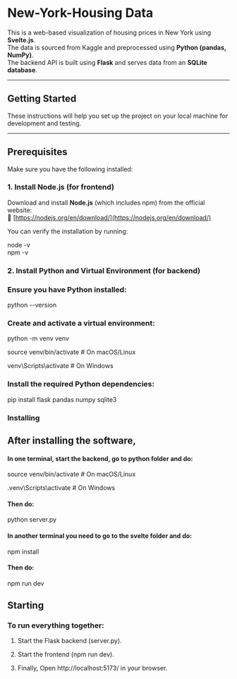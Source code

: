 # **New-York-Housing Data**
This is a web-based visualization of housing prices in New York using **Svelte.js**.  
The data is sourced from Kaggle and preprocessed using **Python (pandas, NumPy)**.  
The backend API is built using **Flask** and serves data from an **SQLite database**.

---

## **Getting Started**
These instructions will help you set up the project on your local machine for development and testing.

---

## **Prerequisites**
Make sure you have the following installed:

### **1. Install Node.js (for frontend)**
Download and install **Node.js** (which includes npm) from the official website:  
🔗 [https://nodejs.org/en/download/](https://nodejs.org/en/download/)

You can verify the installation by running:

node -v  
npm -v

### **2. Install Python and Virtual Environment (for backend)**
### Ensure you have Python installed:

python --version

### Create and activate a virtual environment:

python -m venv venv

source venv/bin/activate  # On macOS/Linux

venv\Scripts\activate     # On Windows

### Install the required Python dependencies:

pip install flask pandas numpy sqlite3


### Installing

## After installing the software,
#### In one terminal, start the backend, go to python folder and do:

source venv/bin/activate  # On macOS/Linux

\.venv\Scripts\activate     # On Windows

#### Then do:
python server.py

#### In another terminal you need to go to the svelte folder and do:

npm install 

#### Then do:

npm run dev

## **Starting**

### To run everything together:

1. Start the Flask backend (server.py).

2. Start the frontend (npm run dev).

3. Finally, Open http://localhost:5173/ in your browser.



